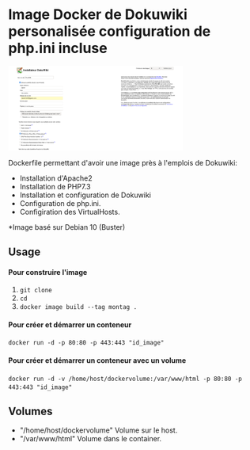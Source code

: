 # Image Docker de Dokuwiki personalisée configuration de php.ini incluse

<img src="./DokuwikiWebInstalateur.png" width="70%">

 Dockerfile permettant d'avoir une image près à l'emplois de Dokuwiki:
 * Installation d'Apache2
 * Installation de PHP7.3
 * Installation et configuration de Dokuwiki
 * Configuration de php.ini.
 * Configiration des VirtualHosts.

*Image basé sur Debian 10 (Buster)

## Usage

#### Pour construire l'image
1. `git clone` 
2. `cd` 
3. `docker image build --tag montag .`

#### Pour créer et démarrer un conteneur 
`docker run -d -p 80:80 -p 443:443 "id_image"`

#### Pour créer et démarrer un conteneur avec un volume  
`docker run -d -v /home/host/dockervolume:/var/www/html -p 80:80 -p 443:443 "id_image"`

## Volumes
 * "/home/host/dockervolume" Volume sur le host.
 * "/var/www/html" Volume dans le container.
